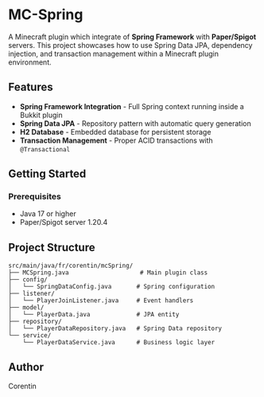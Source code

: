 # MC-Spring

A Minecraft plugin which integrate of **Spring Framework** with **Paper/Spigot** servers. This project showcases how to use Spring Data JPA, dependency injection, and transaction management within a Minecraft plugin environment.

## Features

- **Spring Framework Integration** - Full Spring context running inside a Bukkit plugin
- **Spring Data JPA** - Repository pattern with automatic query generation
- **H2 Database** - Embedded database for persistent storage
- **Transaction Management** - Proper ACID transactions with `@Transactional`

## Getting Started

### Prerequisites

- Java 17 or higher
- Paper/Spigot server 1.20.4

## Project Structure

```
src/main/java/fr/corentin/mcSpring/
├── MCSpring.java                    # Main plugin class
├── config/
│   └── SpringDataConfig.java       # Spring configuration
├── listener/
│   └── PlayerJoinListener.java     # Event handlers
├── model/
│   └── PlayerData.java             # JPA entity
├── repository/
│   └── PlayerDataRepository.java   # Spring Data repository
└── service/
    └── PlayerDataService.java      # Business logic layer
```

## Author

Corentin

